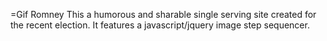 =Gif Romney
This a humorous and sharable single serving site created for the recent election. It features a javascript/jquery image step sequencer. 